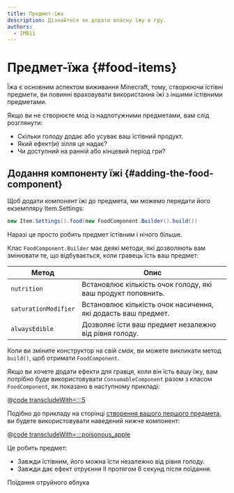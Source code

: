 ```yaml
---
title: Предмет-їжа
description: Дізнайтеся як додати власну їжу в гру.
authors:
  - IMB11
---
```


# Предмет-їжа {#food-items}

Їжа є основним аспектом виживання Minecraft, тому, створюючи їстівні предмети, ви повинні враховувати використання їжі з іншими їстівними предметами.

Якщо ви не створюєте мод із надпотужними предметами, вам слід розглянути:

- Скільки голоду додає або усуває ваш їстівний продукт.
- Який ефект(и) зілля це надає?
- Чи доступний на ранній або кінцевий період гри?

## Додання компоненту їжі {#adding-the-food-component}

Щоб додати компонент їжі до предмета, ми можемо передати його екземпляру Item.Settings:

```java
new Item.Settings().food(new FoodComponent.Builder().build())
```

Наразі це просто робить предмет їстівним і нічого більше.

Клас `FoodComponent.Builder` має деякі методи, які дозволяють вам змінювати те, що відбувається, коли гравець їсть ваш предмет:

| Метод                | Опис                                                                          |
| -------------------- | ----------------------------------------------------------------------------- |
| `nutrition`          | Встановлює кількість очок голоду, які ваш продукт поповнить.  |
| `saturationModifier` | Встановлює кількість очок насичення, які додасть ваш предмет. |
| `alwaysEdible`       | Дозволяє їсти ваш предмет незалежно від рівня голоду.         |

Коли ви зміните конструктор на свій _смак_, ви можете викликати метод `build()`, щоб отримати `FoodComponent`.

Якщо ви хочете додати ефекти для гравця, коли він їсть вашу їжу, вам потрібно буде використовувати `ConsumableComponent` разом з класом `FoodComponent`, як показано в наступному прикладі:

@[code transcludeWith=:::5](@/reference/latest/src/main/java/com/example/docs/item/ModItems.java)

Подібно до прикладу на сторінці [створення вашого першого предмета](./first-item), ви будете використовувати наведений нижче компонент:

@[code transcludeWith=:::poisonous_apple](@/reference/latest/src/main/java/com/example/docs/item/ModItems.java)

Це робить предмет:

- Завжди їстівним, його можна їсти незалежно від рівня голоду.
- Завжди дає ефект отруєння II протягом 6 секунд після поїдання.

<VideoPlayer src="/assets/develop/items/food_0.webm">Поїдання отруйного яблука</VideoPlayer>
